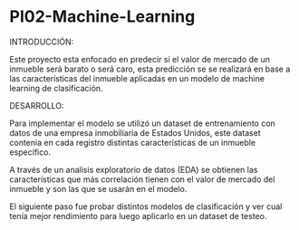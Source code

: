 # PI02-Machine-Learning

INTRODUCCIÓN:

Este proyecto esta enfocado en predecir si el valor de mercado de un inmueble será barato o será caro, esta predicción se se realizará en base a las características del inmueble aplicadas en un modelo de machine learning de clasificación.

DESARROLLO:

Para implementar el modelo se utilizó un dataset de entrenamiento con datos de una empresa inmobiliaria de Estados Unidos, este dataset contenia en cada registro distintas características de un inmueble específico.

A través de un analisis exploratorio de datos (EDA) se obtienen las características que más correlación tienen con el valor de mercado del inmueble y son las que se usarán en el modelo.

El siguiente paso fue probar distintos modelos de clasificación y ver cual tenía mejor rendimiento para luego aplicarlo en un dataset de testeo.
